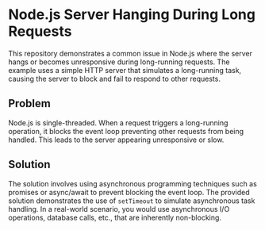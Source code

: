 # Node.js Server Hanging During Long Requests

This repository demonstrates a common issue in Node.js where the server hangs or becomes unresponsive during long-running requests.  The example uses a simple HTTP server that simulates a long-running task, causing the server to block and fail to respond to other requests.

## Problem

Node.js is single-threaded. When a request triggers a long-running operation, it blocks the event loop preventing other requests from being handled. This leads to the server appearing unresponsive or slow.

## Solution

The solution involves using asynchronous programming techniques such as promises or async/await to prevent blocking the event loop.  The provided solution demonstrates the use of `setTimeout` to simulate asynchronous task handling.  In a real-world scenario, you would use asynchronous I/O operations, database calls, etc., that are inherently non-blocking.